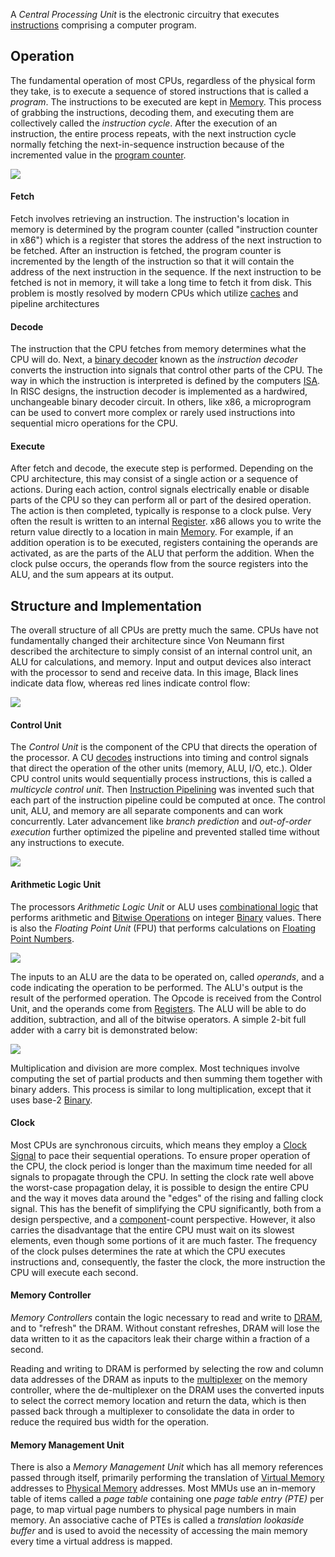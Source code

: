 
A *Central Processing Unit* is the electronic circuitry that executes [instructions](ISA.md) comprising a computer program. 


## Operation

The fundamental operation of most CPUs, regardless of the physical form they take, is to execute a sequence of stored instructions that is called a *program*. The instructions to be executed are kept in [Memory](Memory%20&%20Cache.md). This process of grabbing the instructions, decoding them, and executing them are collectively called the *instruction cycle*. After the execution of an instruction, the entire process repeats, with the next instruction cycle normally fetching the next-in-sequence instruction because of the incremented value in the [program counter](Registers.md).

![](../../Attachments/Pasted%20image%2020230117151033.png)

#### Fetch

Fetch involves retrieving an instruction. The instruction's location in memory is determined by the program counter (called "instruction counter in x86") which is a register that stores the address of the next instruction to be fetched. After an instruction is fetched, the program counter is incremented by the length of the instruction so that it will contain the address of the next instruction in the sequence. If the next instruction to be fetched is not in memory, it will take a long time to fetch it from disk. This problem is mostly resolved by modern CPUs which utilize [caches](Memory%20&%20Cache.md) and pipeline architectures

#### Decode

The instruction that the CPU fetches from memory determines what the CPU will do. Next, a [binary decoder](Encoders%20&%20Multiplexers.md) known as the *instruction decoder* converts the instruction into signals that control other parts of the CPU. The way in which the instruction is interpreted is defined by the computers [ISA](ISA.md). In RISC designs, the instruction decoder is implemented as a hardwired, unchangeable binary decoder circuit. In others, like x86, a microprogram can be used to convert more complex or rarely used instructions into sequential micro operations for the CPU.

#### Execute

After fetch and decode, the execute step is performed. Depending on the CPU architecture, this may consist of a single action or a sequence of actions. During each action, control signals electrically enable or disable parts of the CPU so they can perform all or part of the desired operation. The action is then completed, typically is response to a clock pulse. Very often the result is written to an internal [Register](Registers.md). x86 allows you to write the return value directly to a location in main [Memory](Memory%20&%20Cache.md). For example, if an addition operation is to be executed, registers containing the operands are activated, as are the parts of the ALU that perform the addition. When the clock pulse occurs, the operands flow from the source registers into the ALU, and the sum appears at its output.


## Structure and Implementation

The overall structure of all CPUs are pretty much the same. CPUs have not fundamentally changed their architecture since Von Neumann first described the architecture to simply consist of an internal control unit, an ALU for calculations, and memory. Input and output devices also interact with the processor to send and receive data. In this image, Black lines indicate data flow, whereas red lines indicate control flow:

![](../../Attachments/Pasted%20image%2020230117114957.png)

#### Control Unit

The *Control Unit* is the component of the CPU that directs the operation of the processor. A CU [decodes](Encoders%20&%20Multiplexers.md) instructions into timing and control signals that direct the operation of the other units (memory, ALU, I/O, etc.). Older CPU control units would sequentially process instructions, this is called a *multicycle control unit*. Then [Instruction Pipelining](Instruction%20Pipelining.md) was invented such that each part of the instruction pipeline could be computed at once. The control unit, ALU, and memory are all separate components and can work concurrently. Later advancement like *branch prediction* and *out-of-order execution* further optimized the pipeline and prevented stalled time without any instructions to execute.

![](../../Attachments/Pasted%20image%2020230117155447.png)


#### Arithmetic Logic Unit

The processors *Arithmetic Logic Unit* or ALU uses [combinational logic](Logic%20Gates.md) that performs arithmetic and [Bitwise Operations](../../Software%20Engineering/Bitwise%20Operations.md) on integer [Binary](Binary.md) values. There is also the *Floating Point Unit* (FPU) that performs calculations on [Floating Point Numbers](Floating%20Point%20Numbers.md).

![](../../Attachments/Pasted%20image%2020230117161548.png)

The inputs to an ALU are the data to be operated on, called *operands*, and a code indicating the operation to be performed. The ALU's output is the result of the performed operation. The Opcode is received from the Control Unit, and the operands come from [Registers](Registers.md). The ALU will be able to do addition, subtraction, and all of the bitwise operators. A simple 2-bit full adder with a carry bit is demonstrated below:

![](../../Attachments/Pasted%20image%2020230117162048.png)

Multiplication and division are more complex. Most techniques involve computing the set of partial products and then summing them together with binary adders. This process is similar to long multiplication, except that it uses base-2 [Binary](Binary.md). 

#### Clock

Most CPUs are synchronous circuits, which means they employ a [Clock Signal](Clock%20Signal.md) to pace their sequential operations. To ensure proper operation of the CPU, the clock period is longer than the maximum time needed for all signals to propagate through the CPU. In setting the clock rate well above the worst-case propagation delay, it is possible to design the entire CPU and the way it moves data around the "edges" of the rising and falling clock signal. This has the benefit of simplifying the CPU significantly, both from a design perspective, and a [component](CMOS.md)-count perspective. However, it also carries the disadvantage that the entire CPU must wait on its slowest elements, even though some portions of it are much faster. The frequency of the clock pulses determines the rate at which the CPU executes instructions and, consequently, the faster the clock, the more instruction the CPU will execute each second.


#### Memory Controller

*Memory Controllers* contain the logic necessary to read and write to [DRAM](Memory%20&%20Cache.md), and to "refresh" the DRAM. Without constant refreshes, DRAM will lose the data written to it as the capacitors leak their charge within a fraction of a second.

Reading and writing to DRAM is performed by selecting the row and column data addresses of the DRAM as inputs to the [multiplexer](Encoders%20&%20Multiplexers.md) on the memory controller, where the de-multiplexer on the DRAM uses the converted inputs to select the correct memory location and return the data, which is then passed back through a multiplexer to consolidate the data in order to reduce the required bus width for the operation.


#### Memory Management Unit

There is also a *Memory Management Unit* which has all memory references passed through itself, primarily performing the translation of [Virtual Memory](../../Systems%20Software/Virtual%20Memory.md) addresses to [Physical Memory](Memory%20&%20Cache.md) addresses. Most MMUs use an in-memory table of items called a *page table* containing one *page table entry (PTE)* per page, to map virtual page numbers to physical page numbers in main memory. An associative cache of PTEs is called a *translation lookaside buffer* and is used to avoid the necessity of accessing the main memory every time a virtual address is mapped.